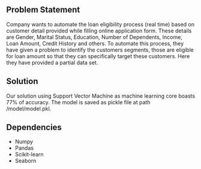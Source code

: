 ## Problem Statement

Company wants to automate the loan eligibility process (real time) based on customer detail provided while filling online application form. These details are Gender, Marital Status, Education, Number of Dependents, Income, Loan Amount, Credit History and others. To automate this process, they have given a problem to identify the customers segments, those are eligible for loan amount so that they can specifically target these customers. Here they have provided a partial data set.

## Solution

Our solution using Support Vector Machine as machine learning core boasts 77% of accuracy.
The model is saved as pickle file at path /model/model.pkl.

## Dependencies

* Numpy
* Pandas
* Scikit-learn
* Seaborn

